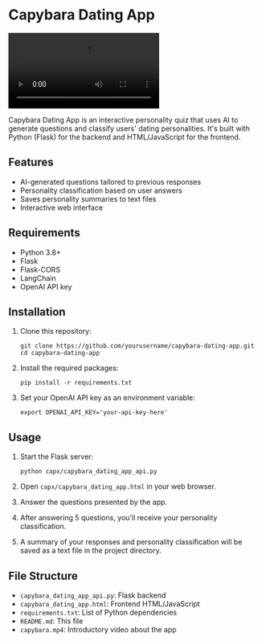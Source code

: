 # Capybara Dating App

![Capybara Dating App Demo](capybara.mp4)

Capybara Dating App is an interactive personality quiz that uses AI to generate questions and classify users' dating personalities. It's built with Python (Flask) for the backend and HTML/JavaScript for the frontend.

## Features

- AI-generated questions tailored to previous responses
- Personality classification based on user answers
- Saves personality summaries to text files
- Interactive web interface

## Requirements

- Python 3.8+
- Flask
- Flask-CORS
- LangChain
- OpenAI API key

## Installation

1. Clone this repository:
   ```
   git clone https://github.com/yourusername/capybara-dating-app.git
   cd capybara-dating-app
   ```

2. Install the required packages:
   ```
   pip install -r requirements.txt
   ```

3. Set your OpenAI API key as an environment variable:
   ```
   export OPENAI_API_KEY='your-api-key-here'
   ```

## Usage

1. Start the Flask server:
   ```
   python capx/capybara_dating_app_api.py
   ```

2. Open `capx/capybara_dating_app.html` in your web browser.

3. Answer the questions presented by the app.

4. After answering 5 questions, you'll receive your personality classification.

5. A summary of your responses and personality classification will be saved as a text file in the project directory.

## File Structure

- `capybara_dating_app_api.py`: Flask backend
- `capybara_dating_app.html`: Frontend HTML/JavaScript
- `requirements.txt`: List of Python dependencies
- `README.md`: This file
- `capybara.mp4`: Introductory video about the app